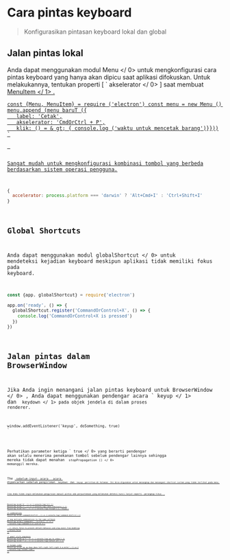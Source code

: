 # Cara pintas keyboard

> Konfigurasikan pintasan keyboard lokal dan global

## Jalan pintas lokal

Anda dapat menggunakan modul  Menu </ 0> untuk mengkonfigurasi cara pintas keyboard yang hanya akan dipicu saat aplikasi difokuskan. Untuk melakukannya, tentukan properti [ ` akselerator </ 0> ] saat membuat <a href="../api/menu-item.md"> MenuItem </ 1> .</p>

<pre><code class="js">const {Menu, MenuItem} = require ('electron') const menu = new Menu () menu.append (menu baruT ({
   label: 'Cetak',
   akselerator: 'CmdOrCtrl + P',
   klik: () = & gt; { console.log ('waktu untuk mencetak barang')}}))
`</pre> 

Sangat mudah untuk mengkonfigurasi kombinasi tombol yang berbeda berdasarkan sistem operasi pengguna.

```js
{
  accelerator: process.platform === 'darwin' ? 'Alt+Cmd+I' : 'Ctrl+Shift+I'
}
```

## Global Shortcuts

Anda dapat menggunakan modul  globalShortcut </ 0> untuk mendeteksi kejadian keyboard meskipun aplikasi tidak memiliki fokus pada keyboard.</p> 

```js
const {app, globalShortcut} = require('electron')

app.on('ready', () => {
  globalShortcut.register('CommandOrControl+X', () => {
    console.log('CommandOrControl+X is pressed')
  })
})
```

## Jalan pintas dalam BrowserWindow

Jika Anda ingin menangani jalan pintas keyboard untuk  BrowserWindow </ 0> , Anda dapat menggunakan pendengar acara ` keyup </ 1> dan <code> keydown </ 1>  pada objek jendela di dalam proses renderer.</p>

<pre><code class="js">window.addEventListener('keyup', doSomething, true)
`</pre> 

Perhatikan parameter ketiga ` true </ 0> yang berarti pendengar akan selalu menerima penekanan tombol sebelum pendengar lainnya sehingga mereka tidak dapat menahan <code> stopPropagation () </ 0> memanggil mereka.</p>

<p>The <a href="web-contents.md#event-before-input-event"><code> sebelum-input- acara </ 0>  acara 
dipancarkan sebelum pengiriman <code> keydown </ 1> dan <code> keyup </ 1> peristiwa di halaman. Ini bisa digunakan untuk menangkap dan menangani shortcut custom yang tidak terlihat pada menu.</p>

<p>Jika Anda tidak ingin melakukan penguraian manual pintas ada perpustakaan yang melakukan deteksi kunci lanjut seperti <a href="https://github.com/ccampbell/mousetrap"> perangkap tikus </ 0> .</p>

<pre><code class="js">Mousetrap.bind('4', () => { console.log('4') })
Mousetrap.bind('?', () => { console.log('show shortcuts!') })
Mousetrap.bind('esc', () => { console.log('escape') }, 'keyup')

// combinations
Mousetrap.bind('command+shift+k', () => { console.log('command shift k') })

// map multiple combinations to the same callback
Mousetrap.bind(['command+k', 'ctrl+k'], () => {
  console.log('command k or control k')

  // return false to prevent default behavior and stop event from bubbling
  return false
})

// gmail style sequences
Mousetrap.bind('g i', () => { console.log('go to inbox') })
Mousetrap.bind('* a', () => { console.log('select all') })

// konami code!
Mousetrap.bind('up up down down left right left right b a enter', () => {
  console.log('konami code')
})
`</pre>